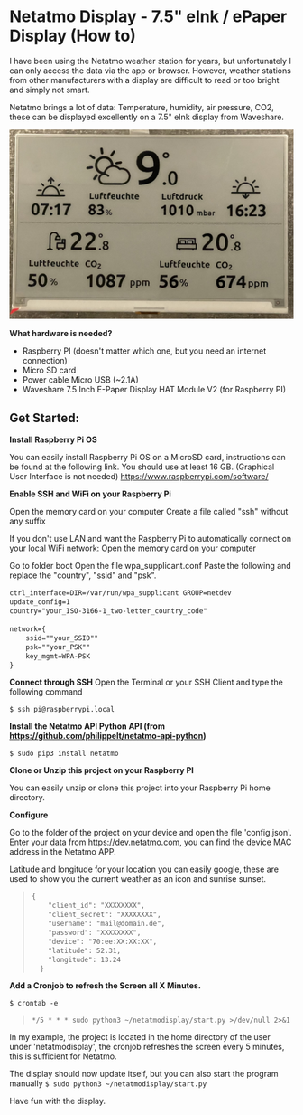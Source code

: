 
# Netatmo Display - 7.5" eInk / ePaper Display (How to)

I have been using the Netatmo weather station for years, but unfortunately I can only access the data via the app or browser. However, weather stations from other manufacturers with a display are difficult to read or too bright and simply not smart. 

Netatmo brings a lot of data: Temperature, humidity, air pressure, CO2, these can be displayed excellently on a 7.5" eInk display from Waveshare. 

![Netatmo Display eInk](https://raw.githubusercontent.com/bergerbyte/netatmodisplay/main/assets/example.jpeg)

**What hardware is needed?**
- Raspberry PI (doesn't matter which one, but you need an internet connection)
- Micro SD card 
- Power cable Micro USB (~2.1A)
- Waveshare 7.5 Inch E-Paper Display HAT Module V2 (for Raspberry PI)

## Get Started:
**Install Raspberry Pi OS** 

You can easily install Raspberry Pi OS on a MicroSD card, instructions can be found at the following link. You should use at least 16 GB. (Graphical User Interface is not needed)
https://www.raspberrypi.com/software/

**Enable SSH and WiFi on your Raspberry Pi**

Open the memory card on your computer 
Create a file called "ssh" without any suffix


If you don't use LAN and want the Raspberry Pi to automatically connect on your local WiFi network:
Open the memory card on your computer

Go to folder boot Open the file wpa_supplicant.conf Paste the following and replace the "country", "ssid" and "psk".

    ctrl_interface=DIR=/var/run/wpa_supplicant GROUP=netdev
    update_config=1
    country="your_ISO-3166-1_two-letter_country_code"
    
    network={
        ssid=""your_SSID""
        psk=""your_PSK""
        key_mgmt=WPA-PSK
    }

**Connect through SSH**
Open the Terminal or your SSH Client and type the following command

    $ ssh pi@raspberrypi.local


**Install the Netatmo API Python API (from https://github.com/philippelt/netatmo-api-python)**

    $ sudo pip3 install netatmo



**Clone or Unzip this project on your Raspberry PI**

You can easily unzip or clone this project into your Raspberry Pi home directory.

**Configure**

Go to the folder of the project on your device and open the file 'config.json'.
Enter your data from https://dev.netatmo.com, you can find the device MAC address in the Netatmo APP.

Latitude and longitude for your location you can easily google, these are used to show you the current weather as an icon and sunrise sunset. 

>     {
>         "client_id": "XXXXXXXX",
>         "client_secret": "XXXXXXXX",
>         "username": "mail@domain.de",
>         "password": "XXXXXXXX",
>         "device": "70:ee:XX:XX:XX",
>         "latitude": 52.31,
>         "longitude": 13.24
>       }

**Add a Cronjob to refresh the Screen all X Minutes.**

    $ crontab -e

>     */5 * * * sudo python3 ~/netatmodisplay/start.py >/dev/null 2>&1

In my example, the project is located in the home directory of the user under 'netatmodisplay', the cronjob refreshes the screen every 5 minutes, this is sufficient for Netatmo. 

The display should now update itself, but you can also start the program manually `$ sudo python3 ~/netatmodisplay/start.py`

Have fun with the display.
